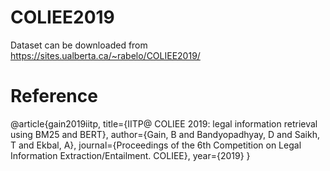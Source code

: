 # COLIEE2019
Dataset can be downloaded from https://sites.ualberta.ca/~rabelo/COLIEE2019/
# Reference
@article{gain2019iitp,
  title={IITP@ COLIEE 2019: legal information retrieval using BM25 and BERT},
  author={Gain, B and Bandyopadhyay, D and Saikh, T and Ekbal, A},
  journal={Proceedings of the 6th Competition on Legal Information Extraction/Entailment. COLIEE},
  year={2019}
}
